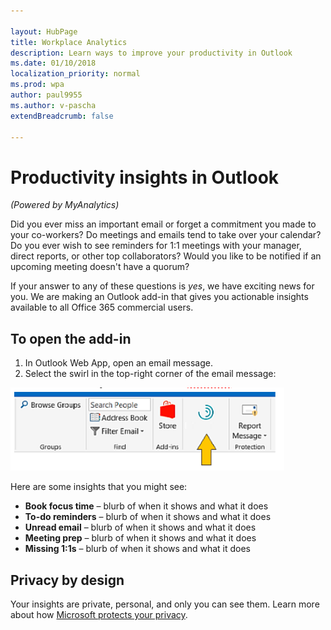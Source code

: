 ```yaml
---

layout: HubPage
title: Workplace Analytics
description: Learn ways to improve your productivity in Outlook
ms.date: 01/10/2018
localization_priority: normal 
ms.prod: wpa
author: paul9955
ms.author: v-pascha
extendBreadcrumb: false

---
```


<p>
<!-- 
1) Leave these paragraph tags intact. The H1 heading won't work without them. 
2) Note: We need to keep "layout: HubPage" in the metadata or else we get the TOC in the left pane.
3) Working on how to remove the breadcrumbs pane. Trying adding extendBreadcrumb: false 
 -->
</p>

# Productivity insights in Outlook

_(Powered by MyAnalytics)_

Did you ever miss an important email or forget a commitment you made to your co-workers? Do meetings and emails tend to take over your calendar? Do you ever wish to see reminders for 1:1 meetings with your manager, direct reports, or other top collaborators? Would you like to be notified if an upcoming meeting doesn't have a quorum? 

If your answer to any of these questions is _yes_, we have exciting news for you. We are making an Outlook add-in that gives you actionable insights available to all Office 365 commercial users. 

## To open the add-in 

  1. In Outlook Web App, open an email message.
  2. Select the swirl in the top-right corner of the email message: 

  ![Productivity insights](images/mya/overview/productivity-insights.png)

Here are some insights that you might see:  

   * **Book focus time** – blurb of when it shows and what it does 
   * **To-do reminders** – blurb of when it shows and what it does 
   * **Unread email** – blurb of when it shows and what it does 
   * **Meeting prep** – blurb of when it shows and what it does 
   * **Missing 1:1s** – blurb of when it shows and what it does 

## Privacy by design 

Your insights are private, personal, and only you can see them. Learn more about how [Microsoft protects your privacy](https://docs.microsoft.com/en-us/workplace-analytics/myanalytics/overview/privacy-guide). 